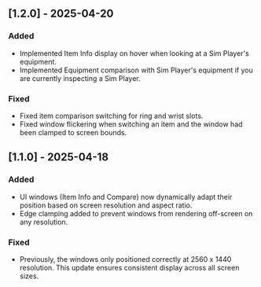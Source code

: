 ## [1.2.0] - 2025-04-20
### Added
- Implemented Item Info display on hover when looking at a Sim Player's equipment.
- Implemented Equipment comparison with Sim Player's equipment if you are currently inspecting a Sim Player.
  
### Fixed
- Fixed item comparison switching for ring and wrist slots.
- Fixed window flickering when switching an item and the window had been clamped to screen bounds.

## [1.1.0] - 2025-04-18
### Added
- UI windows (Item Info and Compare) now dynamically adapt their position based on screen resolution and aspect ratio.
- Edge clamping added to prevent windows from rendering off-screen on any resolution.

### Fixed
- Previously, the windows only positioned correctly at 2560 x 1440 resolution. This update ensures consistent display across all screen sizes.
